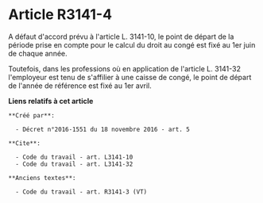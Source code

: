 # Article R3141-4

A défaut d'accord prévu à l'article L. 3141-10, le point de départ de la période prise en compte pour le calcul du droit au
congé est fixé au 1er juin de chaque année. 

Toutefois, dans les professions où en application de l'article L. 3141-32 l'employeur est tenu de s'affilier à une caisse de
congé, le point de départ de l'année de référence est fixé au 1er avril.

**Liens relatifs à cet article**

	**Créé par**:

	  - Décret n°2016-1551 du 18 novembre 2016 - art. 5

	**Cite**:

	  - Code du travail - art. L3141-10
	  - Code du travail - art. L3141-32

	**Anciens textes**:

	  - Code du travail - art. R3141-3 (VT)
